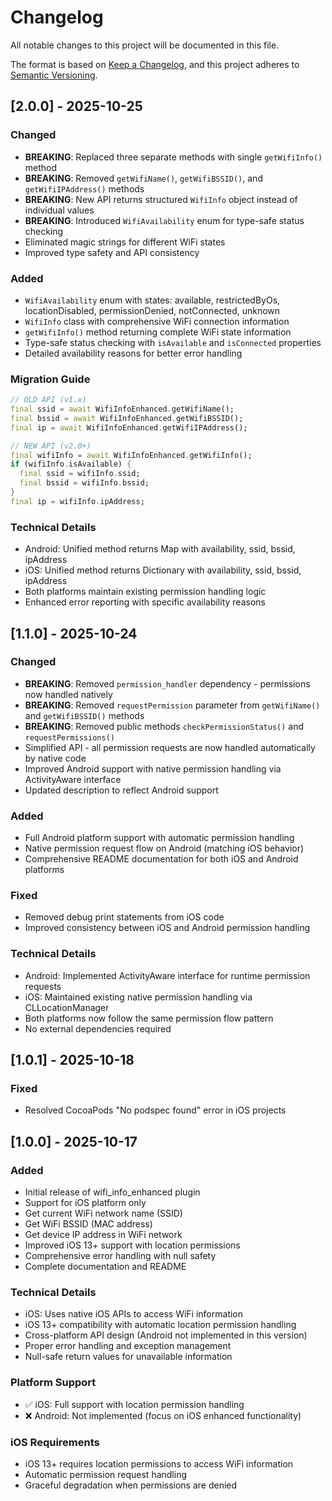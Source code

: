 # Changelog

All notable changes to this project will be documented in this file.

The format is based on [Keep a Changelog](https://keepachangelog.com/en/1.0.0/),
and this project adheres to [Semantic Versioning](https://semver.org/spec/v2.0.0.html).

## [2.0.0] - 2025-10-25

### Changed
- **BREAKING**: Replaced three separate methods with single `getWifiInfo()` method
- **BREAKING**: Removed `getWifiName()`, `getWifiBSSID()`, and `getWifiIPAddress()` methods
- **BREAKING**: New API returns structured `WifiInfo` object instead of individual values
- **BREAKING**: Introduced `WifiAvailability` enum for type-safe status checking
- Eliminated magic strings for different WiFi states
- Improved type safety and API consistency

### Added
- `WifiAvailability` enum with states: available, restrictedByOs, locationDisabled, permissionDenied, notConnected, unknown
- `WifiInfo` class with comprehensive WiFi connection information
- `getWifiInfo()` method returning complete WiFi state information
- Type-safe status checking with `isAvailable` and `isConnected` properties
- Detailed availability reasons for better error handling

### Migration Guide
```dart
// OLD API (v1.x)
final ssid = await WifiInfoEnhanced.getWifiName();
final bssid = await WifiInfoEnhanced.getWifiBSSID();
final ip = await WifiInfoEnhanced.getWifiIPAddress();

// NEW API (v2.0+)
final wifiInfo = await WifiInfoEnhanced.getWifiInfo();
if (wifiInfo.isAvailable) {
  final ssid = wifiInfo.ssid;
  final bssid = wifiInfo.bssid;
}
final ip = wifiInfo.ipAddress;
```

### Technical Details
- Android: Unified method returns Map with availability, ssid, bssid, ipAddress
- iOS: Unified method returns Dictionary with availability, ssid, bssid, ipAddress
- Both platforms maintain existing permission handling logic
- Enhanced error reporting with specific availability reasons

## [1.1.0] - 2025-10-24

### Changed
- **BREAKING**: Removed `permission_handler` dependency - permissions now handled natively
- **BREAKING**: Removed `requestPermission` parameter from `getWifiName()` and `getWifiBSSID()` methods
- **BREAKING**: Removed public methods `checkPermissionStatus()` and `requestPermissions()`
- Simplified API - all permission requests are now handled automatically by native code
- Improved Android support with native permission handling via ActivityAware interface
- Updated description to reflect Android support

### Added
- Full Android platform support with automatic permission handling
- Native permission request flow on Android (matching iOS behavior)
- Comprehensive README documentation for both iOS and Android platforms

### Fixed
- Removed debug print statements from iOS code
- Improved consistency between iOS and Android permission handling

### Technical Details
- Android: Implemented ActivityAware interface for runtime permission requests
- iOS: Maintained existing native permission handling via CLLocationManager
- Both platforms now follow the same permission flow pattern
- No external dependencies required

## [1.0.1] - 2025-10-18

### Fixed
- Resolved CocoaPods "No podspec found" error in iOS projects

## [1.0.0] - 2025-10-17

### Added
- Initial release of wifi_info_enhanced plugin
- Support for iOS platform only
- Get current WiFi network name (SSID)
- Get WiFi BSSID (MAC address)
- Get device IP address in WiFi network
- Improved iOS 13+ support with location permissions
- Comprehensive error handling with null safety
- Complete documentation and README

### Technical Details
- iOS: Uses native iOS APIs to access WiFi information
- iOS 13+ compatibility with automatic location permission handling
- Cross-platform API design (Android not implemented in this version)
- Proper error handling and exception management
- Null-safe return values for unavailable information

### Platform Support
- ✅ iOS: Full support with location permission handling
- ❌ Android: Not implemented (focus on iOS enhanced functionality)

### iOS Requirements
- iOS 13+ requires location permissions to access WiFi information
- Automatic permission request handling
- Graceful degradation when permissions are denied
